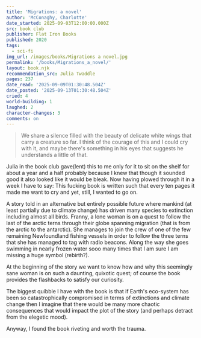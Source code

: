 ```yaml
---
title: 'Migrations: a novel'
author: 'McConaghy, Charlotte'
date_started: 2025-09-03T12:00:00.000Z
src: book club
publisher: Flat Iron Books
published: 2020
tags:
  - sci-fi
img_url: /images/books/Migrations a novel.jpg
permalink: '/books/Migrations_a_novel/'
layout: book.njk
recommendation_src: Julia Twaddle
pages: 237
date_read: '2025-09-09T01:30:48.504Z'
date_posted: '2025-09-13T01:30:48.504Z'
cried: 4
world-building: 1
laughed: 2
character-changes: 3
comments: on
---
```

<blockquote>
We share a silence filled with the beauty of delicate white wings that carry a creature so far. I think of the courage of this and I could cry with it, and maybe there's something in his eyes that suggests he understands a little of that.
</blockquote>

Julia in the book club gave(lent) this to me only for it to sit on the shelf for about a year and a half probably because I knew that though it sounded good it also looked like it would be bleak. Now having plowed through it in a week I have to say: This fucking book is written such that every ten pages it made me want to cry and yet, still, I wanted to go on. 

A story told in an alternative but entirely possible future where mankind (at least partially due to climate change) has driven many species to extinction including almost all birds.  Franny, a lone woman is on a quest to follow the last of the arctic terns through their globe spanning migration (that is from the arctic to the antarctic).  She manages to join the crew of one of the few remaining Newfoundland fishing vessels in order to follow the three terns that she has managed to tag with radio beacons. Along the way she goes swimming in nearly frozen water sooo many times that I am sure I am missing a huge symbol (rebirth?).  

At the beginning of the story we want to know how and why this seemingly sane woman is on such a daunting, quixotic quest; of course the book provides the flashbacks to satisfy our curiosity.

The biggest quibble I have with the book is that if Earth's eco-system has been so catastrophically compromised in terms of extinctions and climate change then I imagine that there would be many more chaotic consequences that would impact the plot of the story (and perhaps detract from the elegetic mood). 

Anyway, I found the book riveting and worth the trauma. 

<!-- 
* <span meta="8.4@2025-09-05T06:17:51.055Z"></span> We share a silence filled with the beauty of delicate white wings that carry a creature so far. I think of the courage of this and I could cry with it, and maybe there's something in his eyes that suggests he understands a little of that.

* <span meta="15.6@2025-09-05T06:19:20.075Z"></span> The crew doesn't want me here. They were bewildered when they heard the new plan, the new path. They're frightened of sailing waters they don't know, that their skipper doesn't know. They resent me for it.
But what they don't suspect is that I love every second of the backbreaking, laborious eighteen-hour days. I have never been so exhausted in my lite, and it's perfect. It means I sleep.

* <span meta="15.6@2025-09-05T06:20:42.361Z"></span> "There is pleasure in the pathless woods. There is rapture on the lonely shore.
There is society where none intrudes, by the deep sea, and music in its roar."
I smile. "Byron."
"Bless you, dear, I do love the Irish." He pauses and grins. "And by God I love to fish."
But why? I want to ask. Why?

* <span meta="48.2@2025-09-06T19:57:35.811Z"></span> I lie in the sea and feel more lost than ever, because I'm not meant to be homesick, I'm not meant to long for the things I have always been so desperate to leave.
It isn't fair to be the kind of creature who is able to love but unable to stay.

* <span meta="69.2@2025-09-08T01:30:48.504Z"></span> From a letter Niall once wrote me:
I am only the second love of your life. But what kind of moron would be jealous of the sea?
-->